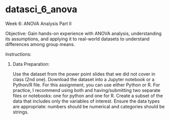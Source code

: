 # datasci_6_anova


Week 6: ANOVA Analysis Part II

Objective: Gain hands-on experience with ANOVA analysis, understanding its assumptions, and applying it to real-world datasets to understand differences among group means.

Instructions:
1. Data Preparation:

    Use the dataset from the power point slides that we did not cover in class (2nd one).
    Download the dataset into a Jupyter notebook or a Python/R file.
    For this assignment, you can use either Python or R. For practice, I recommend using both and having/submitting two separate files or notebooks: one for python and one for R.
    Create a subset of the data that includes only the variables of interest.
    Ensure the data types are appropriate: numbers should be numerical and categories should be strings.

